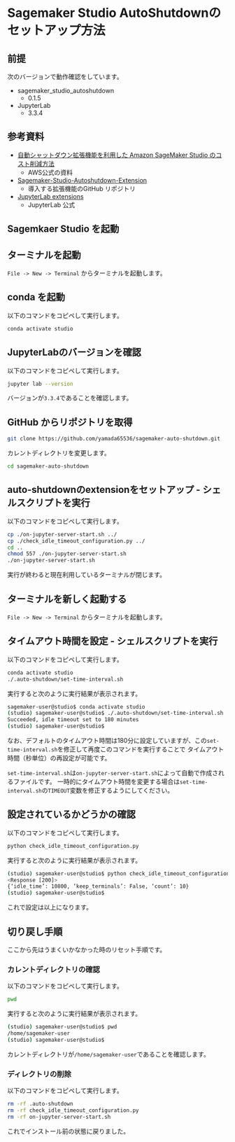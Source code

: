 # Sagemaker Studio AutoShutdownのセットアップ方法

## 前提

次のバージョンで動作確認をしています。

- sagemaker_studio_autoshutdown
  - 0.1.5
- JupyterLab
  - 3.3.4

## 参考資料

- [自動シャットダウン拡張機能を利用した Amazon SageMaker Studio のコスト削減方法](https://aws.amazon.com/jp/blogs/news/save-costs-by-automatically-shutting-down-idle-resources-within-amazon-sagemaker-studio/)
  - AWS公式の資料
- [Sagemaker-Studio-Autoshutdown-Extension](https://github.com/aws-samples/sagemaker-studio-auto-shutdown-extension)
  - 導入する拡張機能のGitHub リポジトリ
- [JupyterLab extensions](https://jupyterlab.readthedocs.io/en/stable/user/extensions.html)
  - JupyterLab 公式

## Sagemkaer Studio を起動

## ターミナルを起動

`File -> New -> Terminal` からターミナルを起動します。

## conda を起動

以下のコマンドをコピペして実行します。

```bash
conda activate studio
```

## JupyterLabのバージョンを確認

以下のコマンドをコピペして実行します。

```bash
jupyter lab --version
```

バージョンが`3.3.4`であることを確認します。

## GitHub からリポジトリを取得

```bash
git clone https://github.com/yamada65536/sagemaker-auto-shutdown.git
```

カレントディレクトリを変更します。

```bash
cd sagemaker-auto-shutdown
```

## auto-shutdownのextensionをセットアップ - シェルスクリプトを実行

以下のコマンドをコピペして実行します。

```bash
cp ./on-jupyter-server-start.sh ../
cp ./check_idle_timeout_configuration.py ../
cd ..
chmod 557 ./on-jupyter-server-start.sh
./on-jupyter-server-start.sh
```

実行が終わると現在利用しているターミナルが閉じます。

## ターミナルを新しく起動する

`File -> New -> Terminal` からターミナルを起動します。

## タイムアウト時間を設定 - シェルスクリプトを実行

以下のコマンドをコピペして実行します。

```bash
conda activate studio
./.auto-shutdown/set-time-interval.sh
```

実行すると次のように実行結果が表示されます。

```bash
sagemaker-user@studio$ conda activate studio
(studio) sagemaker-user@studio$ ./.auto-shutdown/set-time-interval.sh
Succeeded, idle timeout set to 180 minutes
(studio) sagemaker-user@studio$
```

なお、デフォルトのタイムアウト時間は180分に設定していますが、この`set-time-interval.sh`を修正して再度このコマンドを実行することで
タイムアウト時間（秒単位）の再設定が可能です。

`set-time-interval.sh`は`on-jupyter-server-start.sh`によって自動で作成されるファイルです。
一時的にタイムアウト時間を変更する場合は`set-time-interval.sh`の`TIMEOUT`変数を修正するようにしてください。

## 設定されているかどうかの確認

以下のコマンドをコピペして実行します。

```bash
python check_idle_timeout_configuration.py
```

実行すると次のように実行結果が表示されます。

```bash
(studio) sagemaker-user@studio$ python check_idle_timeout_configuration.py
<Response [200]>
{‘idle_time’: 10800, ‘keep_terminals’: False, ‘count’: 10}
(studio) sagemaker-user@studio$
```

これで設定は以上になります。

## 切り戻し手順

ここから先はうまくいかなかった時のリセット手順です。

### カレントディレクトリの確認

以下のコマンドをコピペして実行します。

```bash
pwd
```

実行すると次のように実行結果が表示されます。

```bash
(studio) sagemaker-user@studio$ pwd
/home/sagemaker-user
(studio) sagemaker-user@studio$
```

カレントディレクトリが`/home/sagemaker-user`であることを確認します。

### ディレクトリの削除

以下のコマンドをコピペして実行します。

```bash
rm -rf .auto-shutdown
rm -rf check_idle_timeout_configuration.py
rm -rf on-jupyter-server-start.sh
```

これでインストール前の状態に戻りました。
